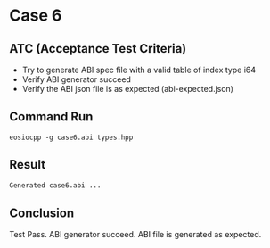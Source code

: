 # Case 6

## ATC (Acceptance Test Criteria)
- Try to generate ABI spec file with a valid table of index type i64
- Verify ABI generator succeed
- Verify the ABI json file is as expected (abi-expected.json)

## Command Run
```
eosiocpp -g case6.abi types.hpp
```

## Result
```bash
Generated case6.abi ...
```

## Conclusion
Test Pass.
ABI generator succeed.
ABI file is generated as expected.
